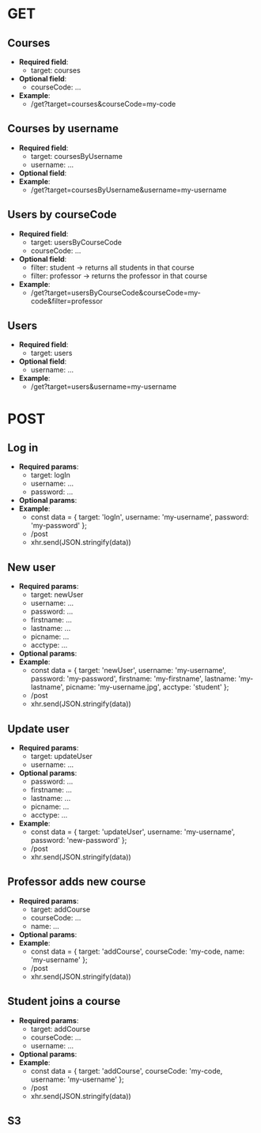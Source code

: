 # GET
## Courses
- **Required field**:
    - target: courses
- **Optional field**:
    - courseCode: ...
- **Example**:
    - /get?target=courses&courseCode=my-code

## Courses by username
- **Required field**:
    - target: coursesByUsername
    - username: ...
- **Optional field**:
- **Example**:
    - /get?target=coursesByUsername&username=my-username

## Users by courseCode
- **Required field**:
    - target: usersByCourseCode
    - courseCode: ...
- **Optional field**:
    - filter: student -> returns all students in that course
    - filter: professor -> returns the professor in that course
- **Example**:
    - /get?target=usersByCourseCode&courseCode=my-code&filter=professor

## Users
- **Required field**:
    - target: users
- **Optional field**:
    - username: ...
- **Example**:
    - /get?target=users&username=my-username


# POST
## Log in
- **Required params**:
    - target: logIn
    - username: ...
    - password: ...
- **Optional params**:
- **Example**:
    - const data = {
        target: 'logIn',
        username: 'my-username',
        password: 'my-password'
    };
    - /post
    - xhr.send(JSON.stringify(data))

## New user
- **Required params**:
    - target: newUser
    - username: ...
    - password: ...
    - firstname: ...
    - lastname: ...
    - picname: ...
    - acctype: ...
- **Optional params**:
- **Example**:
    - const data = {
        target: 'newUser',
        username: 'my-username',
        password: 'my-password',
        firstname: 'my-firstname',
        lastname: 'my-lastname',
        picname: 'my-username.jpg',
        acctype: 'student'
    };
    - /post
    - xhr.send(JSON.stringify(data))

## Update user
- **Required params**:
    - target: updateUser
    - username: ...
- **Optional params**:
    - password: ...
    - firstname: ...
    - lastname: ...
    - picname: ...
    - acctype: ...
- **Example**:
    - const data = {
        target: 'updateUser',
        username: 'my-username',
        password: 'new-password'
    };
    - /post
    - xhr.send(JSON.stringify(data))

## Professor adds new course
- **Required params**:
    - target: addCourse
    - courseCode: ...
    - name: ...
- **Optional params**:
- **Example**:
    - const data = {
        target: 'addCourse',
        courseCode: 'my-code,
        name: 'my-username'
    };
    - /post
    - xhr.send(JSON.stringify(data))
    
## Student joins a course
- **Required params**:
    - target: addCourse
    - courseCode: ...
    - username: ...
- **Optional params**:
- **Example**:
    - const data = {
        target: 'addCourse',
        courseCode: 'my-code,
        username: 'my-username'
    };
    - /post
    - xhr.send(JSON.stringify(data))

## S3
